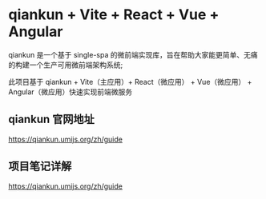 # qiankun + Vite + React + Vue + Angular

qiankun 是一个基于 single-spa 的微前端实现库，旨在帮助大家能更简单、无痛的构建一个生产可用微前端架构系统;

此项目基于 qiankun + Vite（主应用）+ React（微应用） + Vue（微应用） + Angular（微应用）快速实现前端微服务

## qiankun 官网地址

https://qiankun.umijs.org/zh/guide

## 项目笔记详解

https://qiankun.umijs.org/zh/guide


